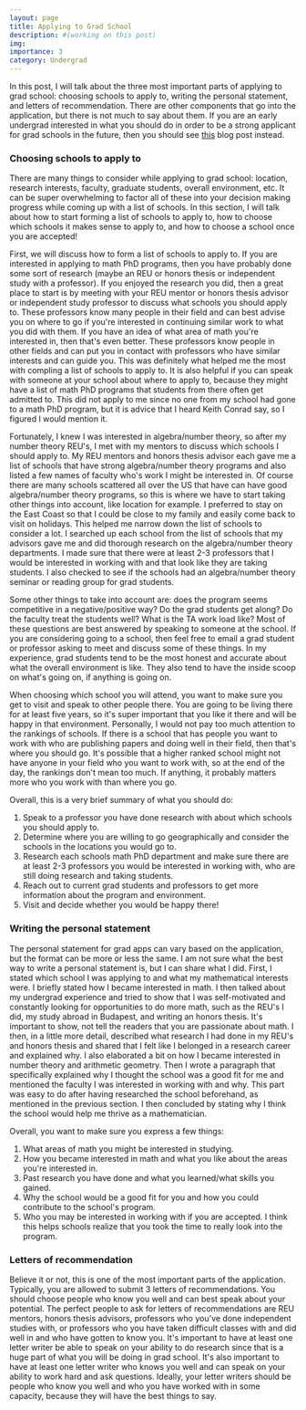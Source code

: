 ```yaml
---
layout: page
title: Applying to Grad School
description: #(working on this post)
img:
importance: 3
category: Undergrad
---
```


In this post, I will talk about the three most important parts of applying to grad school: choosing schools to apply to, writing the personal statement, and letters of recommendation. There are other components that go into the application, but there is not much to say about them. If you are an early undergrad interested in what you should do in order to be a strong applicant for grad schools in the future, then you should see [this](https://asiminah.github.io/projects/prep/) blog post instead. 

### Choosing schools to apply to

There are many things to consider while applying to grad school: location, research interests, faculty, graduate students, overall environment, etc. It can be super overwhelming to factor all of these into your decision making progress while coming up with a list of schools. In this section, I will talk about how to start forming a list of schools to apply to, how to choose which schools it makes sense to apply to, and how to choose a school once you are accepted!

First, we will discuss how to form a list of schools to apply to. If you are interested in applying to math PhD programs, then you have probably done some sort of research (maybe an REU or honors thesis or independent study with a professor). If you enjoyed the research you did, then a great place to start is by meeting with your REU mentor or honors thesis advisor or independent study professor to discuss what schools you should apply to. These professors know many people in their field and can best advise you on where to go if you're interested in continuing similar work to what you did with them. If you have an idea of what area of math you're interested in, then that's even better. These professors know people in other fields and can put you in contact with professors who have similar interests and can guide you. This was definitely what helped me the most with compling a list of schools to apply to. It is also helpful if you can speak with someone at your school about where to apply to, because they might have a list of math PhD programs that students from there often get admitted to. This did not apply to me since no one from my school had gone to a math PhD program, but it is advice that I heard Keith Conrad say, so I figured I would mention it. 

Fortunately, I knew I was interested in algebra/number theory, so after my number theory REU's, I met with my mentors to discuss which schools I should apply to. My REU mentors and honors thesis advisor each gave me a list of schools that have strong algebra/number theory programs and also listed a few names of faculty who's work I might be interested in. Of course there are many schools scattered all over the US that have can have good algebra/number theory programs, so this is where we have to start taking other things into account, like location for example. I preferred to stay on the East Coast so that I could be close to my family and easily come back to visit on holidays. This helped me narrow down the list of schools to consider a lot. I searched up each school from the list of schools that my advisors gave me and did thorough research on the algebra/number theory departments. I made sure that there were at least 2-3 professors that I would be interested in working with and that look like they are taking students. I also checked to see if the schools had an algebra/number theory seminar or reading group for grad students. 

Some other things to take into account are: does the program seems competitive in a negative/positive way? Do the grad students get along? Do the faculty treat the students well? What is the TA work load like? Most of these questions are best answered by speaking to someone at the school. If you are considering going to a school, then feel free to email a grad student or professor asking to meet and discuss some of these things. In my experience, grad students tend to be the most honest and accurate about what the overall environment is like. They also tend to have the inside scoop on what's going on, if anything is going on. 

When choosing which school you will attend, you want to make sure you get to visit and speak to other people there. You are going to be living there for at least five years, so it's super important that you like it there and will be happy in that environment. Personally, I would not pay too much attention to the rankings of schools. If there is a school that has people you want to work with who are publishing papers and doing well in their field, then that's where you should go. It's possible that a higher ranked school might not have anyone in your field who you want to work with, so at the end of the day, the rankings don't mean too much. If anything, it probably matters more who you work with than where you go.

Overall, this is a very brief summary of what you should do:
1. Speak to a professor you have done research with about which schools you should apply to. 
2. Determine where you are willing to go geographically and consider the schools in the locations you would go to. 
3. Research each schools math PhD department and make sure there are at least 2-3 professors you would be interested in working with, who are still doing research and taking students. 
4. Reach out to current grad students and professors to get more information about the program and environment. 
5. Visit and decide whether you would be happy there! 

### Writing the personal statement

The personal statement for grad apps can vary based on the application, but the format can be more or less the same. I am not sure what the best way to write a personal statement is, but I can share what I did. First, I stated which school I was applying to and what my mathematical interests were. I briefly stated how I became interested in math. I then talked about my undergrad experience and tried to show that I was self-motivated and constantly looking for opportunities to do more math, such as the REU's I did, my study abroad in Budapest, and writing an honors thesis. It's important to show, not tell the readers that you are passionate about math. I then, in a little more detail, described what research I had done in my REU's and honors thesis and shared that I felt like I belonged in a research career and explained why. I also elaborated a bit on how I became interested in number theory and arithmetic geometry. Then I wrote a paragraph that specifically explained why I thought the school was a good fit for me and mentioned the faculty I was interested in working with and why. This part was easy to do after having researched the school beforehand, as mentioned in the previous section. I then concluded by stating why I think the school would help me thrive as a mathematician. 

Overall, you want to make sure you express a few things:
1. What areas of math you might be interested in studying. 
2. How you became interested in math and what you like about the areas you're interested in. 
3. Past research you have done and what you learned/what skills you gained.
4. Why the school would be a good fit for you and how you could contribute to the school's program. 
5. Who you may be interested in working with if you are accepted. I think this helps schools realize that you took the time to really look into the program. 

### Letters of recommendation

Believe it or not, this is one of the most important parts of the application. Typically, you are allowed to submit 3 letters of recommendations. You should choose people who know you well and can best speak about your potential. The perfect people to ask for letters of recommendations are REU mentors, honors thesis advisors, professors who you've done independent studies with, or professors who you have taken difficult classes with and did well in and who have gotten to know you. It's important to have at least one letter writer be able to speak on your ability to do research since that is a huge part of what you will be doing in grad school. It's also important to have at least one letter writer who knows you well and can speak on your ability to work hard and ask questions. Ideally, your letter writers should be people who know you well and who you have worked with in some capacity, because they will have the best things to say. 

